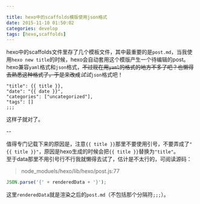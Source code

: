 ```yaml
---

title: hexo中的scaffolds模版使用json格式
date: 2015-11-10 01:50:02
categories: develop
tags: [hexo,scaffolds]
---
```


hexo中的scaffolds文件里存了几个模板文件，其中最重要的是`post.md`，当我使用`hexo new title`的时候，hexo会自动套用这个模版产生一个待编辑的post。hexo兼容`yaml`格式和`json`格式，<del>不过现在用`yaml`的格式的地方不多了吧？也懒得去熟悉这种格式了，于是来改成</del>*试试*`json`格式吧！

<!--more-->

```
"title": {{ title }},
"date": "{{ date }}",
"categories": ["uncategorized"],
"tags": []
;;;
```
这样子就对了。  

--

值得专门记载下来的原因是，注意`{{ title }}`那里不要使用引号，不要弄成了`"{{ title }}"`，原因是hexo生成的时候会把`{{ title }}`替换为`"title"`。  
至于data那里不用引号行不行我就懒得去试了，估计是不太行的，可阅读源码：  
 > node_moduels/hexo/lib/hexo/post.js:77  

```js
JSON.parse('{' + renderedData + '}');
```
这里`renderedData`就是渲染之后的`post.md`（不包括那个分隔符`;;;`）。
